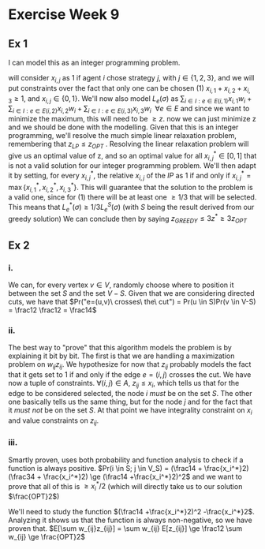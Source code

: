 # Exercise Week 9
## Ex 1
I can model this as an integer programming problem.

will consider $x_{i,j}$ as $1$ if agent $i$ chose strategy $j$, with $j \in \{1,2,3\}$, and we will put constraints over the fact that only one can be chosen (1) $x_{i,1}+x_{i,2}+x_{i,3} \ge 1$, and $x_{i,j} \in \{0,1\}$.
We'll now also model $L_e(\sigma)$ as $\sum_{i \in I: e\in E(i,1)} x_{i,1}w_i + \sum_{i \in I: e\in E(i,2)} x_{i,2}w_i + \sum_{i \in I: e\in E(i,3)} x_{i,3}w_i\ \ \forall e \in E$ and since we want to minimize the maximum, this will need to be $\ge z$.
now we can just minimize z and we should be done with the modelling.
Given that this is an integer programming, we'll resolve the much simple linear relaxation problem, remembering that $z_{LP} \le z_{OPT}$ .
Resolving the linear relaxation problem will give us an optimal value of z, and so an optimal value for all $x^*_{i,j} \in [0,1]$ that is not a valid solution for our integer programming problem.
We'll then adapt it by setting, for every  $x^*_{i,j}$, the relative $x_{i,j}$ of the $IP$ as 1 if and only if $x^*_{i,j} = \max \{x^*_{i,1},x^*_{i,2},x^*_{i,3}\}$. This will guarantee that the solution to the problem is a valid one, since for (1) there will be at least one $\ge 1/3$ that will be selected.
This means that $L^*_e(\sigma) \ge 1/3 L^S_e(\sigma)$ (with $S$ being the result derived from our greedy solution)
We can conclude then by saying $z_{GREEDY} \le 3 z^* \ge 3z_{OPT}$ 
## Ex 2
### i.
We can, for every vertex $v \in V$, randomly choose where to position it between the set $S$ and the set $V-S$. Given that we are considering directed cuts, we have that $Pr("e=(u,v)\ crosses\ the\ cut") = Pr(u \in S)Pr(v \in V-S) = \frac12 \frac12 = \frac14$  
### ii.
The best way to "prove" that this algorithm models the problem is by explaining it bit by bit. The first is that we are handling a maximization problem on $w_{ij}z_{ij}$. We hypothesize for now that $z_{ij}$ probably models the fact that it gets set to $1$ if and only if the edge $e=(i,j)$ crosses the cut.
We have now a tuple of constraints. $\forall (i,j) \in A$, $z_{ij} \le x_i$, which tells us that for the edge to be considered selected, the node $i$ _must_ be on the set $S$. The other one basically tells us the same thing, but for the node $j$ and for the fact that it _must not_ be on the set $S$. At that point we have integrality constraint on $x_i$ and value constraints on $z_{ij}$.
### iii.
Smartly proven, uses both probability and function analysis to check if a function is always positive.
$Pr(i \in S; j \in V_S) = (\frac14 + \frac{x_i^*}2)(\frac34 + \frac{x_i^*}2) \ge (\frac14 +\frac{x_i^*}2)^2$ 
and we want to prove that all of this is $\ge x_i^* / 2$ (which will directly take us to our solution $\frac{OPT}2$)

We'll need to study the function $(\frac14 +\frac{x_i^*}2)^2 -\frac{x_i^*}2$. Analyzing it shows us that the function is always non-negative, so we have proven that.
$E[\sum w_{ij}z_{ij}] = \sum w_{ij} E[z_{ij}] \ge \frac12 \sum w_{ij} \ge \frac{OPT}2$  